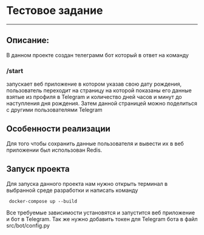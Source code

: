# Тестовое задание
___
## Описание:
 В данном проекте создан телеграмм бот который
 в ответ на команду
### /start
 запускает веб приложение в котором указав
 свою дату рождения, пользователь переходит
 на страницу на которой показаны его данные 
 взятые из профиля в Telegram и количество дней
 часов и минут до наступления дня рождения.
 Затем данной страницей можно поделиться с 
 другими пользователями Telegram
 ## Особенности реализации
 Для того чтобы сохранить данные пользователя
 и вывести их в веб приложении был использован
 Redis. 

 ## Запуск проекта
 Для запуска данного проекта нам нужно 
 открыть терминал в выбранной 
 среде разработки и написать команду

 ```
  docker-compose up --build
 ```
 Все требуемые зависимости установятся 
 и запустится веб приложение и бот в 
 Telegram. Так же нужно добавить токен 
 для Telegram бота в файл src/bot/config.py

 
